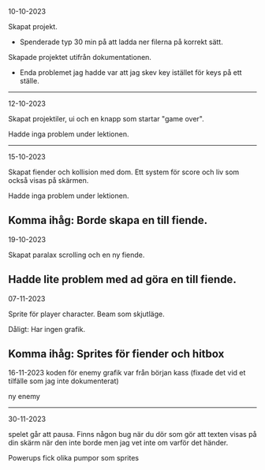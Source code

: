 10-10-2023

Skapat projekt.
* Spenderade typ 30 min på att ladda ner filerna på korrekt sätt.

Skapade projektet utifrån dokumentationen.
* Enda problemet jag hadde var att jag skev key istället för keys på ett ställe.

---
12-10-2023

Skapat projektiler, ui och en knapp som startar "game over".

Hadde inga problem under lektionen.

---
15-10-2023

Skapat fiender och kollision med dom. Ett system för score och liv som också visas på skärmen.

Hadde inga problem under lektionen.

Komma ihåg: Borde skapa en till fiende.
---
19-10-2023

Skapat paralax scrolling och en ny fiende.

Hadde lite problem med ad göra en till fiende.
---
07-11-2023

Sprite för player character. Beam som skjutläge. 

Dåligt: Har ingen grafik.

Komma ihåg: Sprites för fiender och hitbox
---
16-11-2023
koden för enemy grafik var från början kass (fixade det vid et tilfälle som jag inte dokumenterat)

ny enemy

---
30-11-2023

spelet går att pausa. Finns någon bug när du dör som gör att texten visas på din skärm när den inte borde men jag vet inte om varför det händer.

Powerups fick olika pumpor som sprites